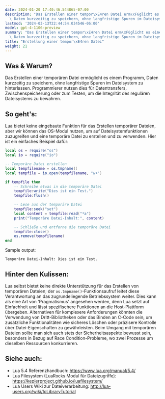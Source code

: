 ```yaml
---
date: 2024-01-20 17:40:46.544865-07:00
description: "Das Erstellen einer tempor\xE4ren Datei erm\xF6glicht es einem Programm,\
  \ Daten kurzzeitig zu speichern, ohne langfristige Spuren im Dateisystem zu hinterlassen.\u2026"
lastmod: '2024-03-13T22:44:54.034546-06:00'
model: gpt-4-1106-preview
summary: "Das Erstellen einer tempor\xE4ren Datei erm\xF6glicht es einem Programm,\
  \ Daten kurzzeitig zu speichern, ohne langfristige Spuren im Dateisystem zu hinterlassen.\u2026"
title: "Erstellung einer tempor\xE4ren Datei"
weight: 21
---
```


## Was & Warum?
Das Erstellen einer temporären Datei ermöglicht es einem Programm, Daten kurzzeitig zu speichern, ohne langfristige Spuren im Dateisystem zu hinterlassen. Programmierer nutzen dies für Datentransfers, Zwischenspeicherung oder zum Testen, um die Integrität des regulären Dateisystems zu bewahren.

## So geht's:
Lua bietet keine eingebaute Funktion für das Erstellen temporärer Dateien, aber wir können das OS-Modul nutzen, um auf Dateisystemfunktionen zuzugreifen und eine temporäre Datei zu erstellen und zu verwenden. Hier ist ein einfaches Beispiel dafür:

```Lua
local os = require("os")
local io = require("io")

-- Temporäre Datei erstellen
local tempfilename = os.tmpname()
local tempfile = io.open(tempfilename, "w+")

if tempfile then
    -- Schreibe etwas in die temporäre Datei
    tempfile:write("Dies ist ein Test.")
    tempfile:flush()

    -- Lese aus der temporäre Datei
    tempfile:seek("set")
    local content = tempfile:read("*a")
    print("Temporäre Datei-Inhalt:", content)

    -- Schließe und entferne die temporäre Datei
    tempfile:close()
    os.remove(tempfilename)
end
```

Sample output:

```
Temporäre Datei-Inhalt: Dies ist ein Test.
```

## Hinter den Kulissen:
Lua selbst bietet keine direkte Unterstützung für das Erstellen von temporären Dateien; der `os.tmpname()`-Funktionsaufruf leitet diese Verantwortung an das zugrundeliegende Betriebssystem weiter. Dies kann als eine Art von 'Pragmatismus' angesehen werden, denn Lua setzt auf Einfachheit und lässt spezifischere Funktionen an die Host-Plattform übergeben. Alternativen für komplexere Anforderungen könnten die Verwendung von Dritt-Bibliotheken oder das Binden an C-Code sein, um zusätzliche Funktionalitäten wie sicheres Löschen oder präzisere Kontrolle über Datei-Eigenschaften zu gewährleisten. Beim Umgang mit temporären Dateien sollte man sich auch stets der Sicherheitsaspekte bewusst sein, besonders in Bezug auf Race Condition-Probleme, wo zwei Prozesse um dieselben Ressourcen konkurrieren.

## Siehe auch:
- Lua 5.4 Referenzhandbuch: https://www.lua.org/manual/5.4/
- Lua Filesystem (LuaRocks Modul für Dateizugriffe): https://keplerproject.github.io/luafilesystem/
- Lua Users Wiki zur Dateiverarbeitung: http://lua-users.org/wiki/IoLibraryTutorial
